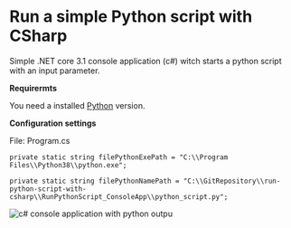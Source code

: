 # Run a simple Python script with CSharp

Simple .NET core 3.1 console application (c#) witch starts a python script with an input parameter.

**Requirermts**

You need a installed [Python](https://www.python.org/downloads/) version.


**Configuration settings**

File: Program.cs

`private static string filePythonExePath = "C:\\Program Files\\Python38\\python.exe";`

`private static string filePythonNamePath = "C:\\GitRepository\\run-python-script-with-csharp\\RunPythonScript_ConsoleApp\\python_script.py";`

![c# console application with python outpu](https://drive.google.com/thumbnail?id=1vNDlgKGaTZkhOJexHRU-kar--enBsun8 "Run a simple Python script with CSharp")

